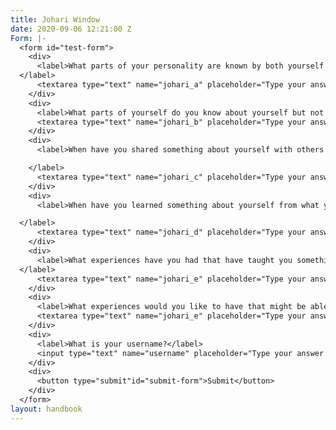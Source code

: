 ```yaml
---
title: Johari Window
date: 2020-09-06 12:21:00 Z
Form: |-
  <form id="test-form">
    <div>
      <label>What parts of your personality are known by both yourself and others?
  </label>
      <textarea type="text" name="johari_a" placeholder="Type your answer here"/></textarea>
    </div>
    <div>
      <label>What parts of yourself do you know about yourself but not share with others?</label>
      <textarea type="text" name="johari_b" placeholder="Type your answer here"/></textarea>
    </div>
    <div>
      <label>When have you shared something about yourself with others and it has led to closer and more authentic relationships?

    </label>
      <textarea type="text" name="johari_c" placeholder="Type your answer here"/></textarea>
    </div>
    <div>
      <label>When have you learned something about yourself from what your close friends have told you?

  </label>
      <textarea type="text" name="johari_d" placeholder="Type your answer here"/></textarea>
    </div>
    <div>
      <label>What experiences have you had that have taught you something new about yourself?
  </label>
      <textarea type="text" name="johari_e" placeholder="Type your answer here"/></textarea>
    </div>
    <div>
      <label>What experiences would you like to have that might be able to teach you more about yourself?</label>
      <textarea type="text" name="johari_e" placeholder="Type your answer here"/></textarea>
    </div>
    <div>
      <label>What is your username?</label>
      <input type="text" name="username" placeholder="Type your answer here"/></input>
    </div>
    <div>
      <button type="submit"id="submit-form">Submit</button>
    </div>
  </form>
layout: handbook
---
```


